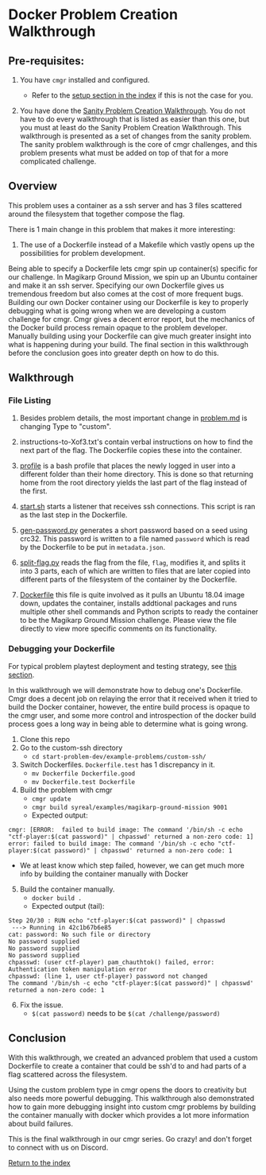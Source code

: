 # Docker Problem Creation Walkthrough


## Pre-requisites:

1. You have `cmgr` installed and configured.
    - Refer to the [setup section in the index](/README.md#setup)
      if this is not the case for you.

2. You have done the [Sanity Problem Creation Walkthrough](/example-problems/sanity-static-flag/README.md).
   You do not have to do every walkthrough that is listed as easier than this
   one, but you must at least do the Sanity Problem Creation Walkthrough. 
   This walkthrough is presented as a set of changes from the sanity problem.
   The sanity problem walkthrough is the core of cmgr challenges, and this 
   problem presents what must be added on top of that for a more complicated
   challenge.



## Overview

This problem uses a container as a ssh server and has 3 files scattered around
the filesystem that together compose the flag.

There is 1 main change in this problem that makes it more interesting:

1. The use of a Dockerfile instead of a Makefile which vastly opens up the
   possibilities for problem development.

Being able to specify a Dockerfile lets cmgr spin up container(s) specific for
our challenge. In Magikarp Ground Mission, we spin up an Ubuntu container and
make it an ssh server. Specifying our own Dockerfile gives us tremendous
freedom but also comes at the cost of more frequent bugs. Building our own
Docker container using our Dockerfile is key to properly debugging what is
going wrong when we are developing a custom challenge for cmgr. Cmgr gives a
decent error report, but the mechanics of the Docker build process remain 
opaque to the problem developer. Manually building using your Dockerfile can
give much greater insight into what is happening during your build. The final
section in this walkthrough before the conclusion goes into greater depth on
how to do this.


## Walkthrough


### File Listing

1. Besides problem details, the most important change in
   [problem.md](/example-problems/custom-ssh/problem.md) is changing Type to
   "custom".

2. instructions-to-Xof3.txt's contain verbal instructions on how to find the
   next part of the flag. The Dockerfile copies these into the container.

3. [profile](/example-problems/custom-ssh/profile) is a bash profile that
   places the newly logged in user into a different folder than their home
   directory. This is done so that returning home from the root directory
   yields the last part of the flag instead of the first.
   
4. [start.sh](/example-problems/custom-ssh/start.sh) starts a listener that
   receives ssh connections. This script is ran as the last step in the
   Dockerfile.
   
5. [gen-password.py](/example-problems/custom-ssh/gen-password.py) generates
   a short password based on a seed using crc32. This password is written to
   a file named `password` which is read by the Dockerfile to be put in
   `metadata.json`.
   
6. [split-flag.py](/example-problems/custom-ssh/split-flag.py) reads the
   flag from the file, `flag`, modifies it, and splits it into 3 parts,
   each of which are written to files that are later copied into different
   parts of the filesystem of the container by the Dockerfile.
   
7. [Dockerfile](/example-problems/custom-ssh/Dockerfile) this file is quite
   involved as it pulls an Ubuntu 18.04 image down, updates the container,
   installs addtional packages and runs multiple other shell commands and
   Python scripts to ready the container to be the Magikarp Ground Mission
   challenge. Please view the file directly to view more specific comments
   on its functionality.


### Debugging your Dockerfile

For typical problem playtest deployment and testing strategy, see 
[this section](/example-problems/sanity-static-flag#Deployment).

In this walkthrough we will demonstrate how to debug one's Dockerfile. Cmgr
does a decent job on relaying the error that it received when it tried to
build the Docker container, however, the entire build process is opaque to
the cmgr user, and some more control and introspection of the docker build
process goes a long way in being able to determine what is going wrong.

1. Clone this repo
2. Go to the custom-ssh directory
    - `cd start-problem-dev/example-problems/custom-ssh/`
3. Switch Dockerfiles. `Dockerfile.test` has 1 discrepancy in it.
    - `mv Dockerfile Dockerfile.good`
    - `mv Dockerfile.test Dockerfile`
4. Build the problem with cmgr
      - `cmgr update`
      - `cmgr build syreal/examples/magikarp-ground-mission 9001`
      - Expected output:
```
cmgr: [ERROR:  failed to build image: The command '/bin/sh -c echo "ctf-player:$(cat password)" | chpasswd' returned a non-zero code: 1]
error: failed to build image: The command '/bin/sh -c echo "ctf-player:$(cat password)" | chpasswd' returned a non-zero code: 1
```
* We at least know which step failed, however, we can get much more info
  by building the container manually with Docker
5. Build the container manually.
    - `docker build .`
    - Expected output (tail):
```
Step 20/30 : RUN echo "ctf-player:$(cat password)" | chpasswd
 ---> Running in 42c1b67b6e85
cat: password: No such file or directory
No password supplied
No password supplied
No password supplied
chpasswd: (user ctf-player) pam_chauthtok() failed, error:
Authentication token manipulation error
chpasswd: (line 1, user ctf-player) password not changed
The command '/bin/sh -c echo "ctf-player:$(cat password)" | chpasswd' returned a non-zero code: 1
```
6. Fix the issue.
    - `$(cat password)` needs to be `$(cat /challenge/password)`

## Conclusion

With this walkthrough, we created an advanced problem that used a custom
Dockerfile to create a container that could be ssh'd to and had parts of a
flag scattered across the filesystem.

Using the custom problem type in cmgr opens the doors to creativity but also
needs more powerful debugging. This walkthrough also demonstrated how to
gain more debugging insight into custom cmgr problems by building the
container manually with docker which provides a lot more information about
build failures.

This is the final walkthrough in our cmgr series. Go crazy! and don't forget
to connect with us on Discord.

[Return to the index](/README.md#walkthroughs)

